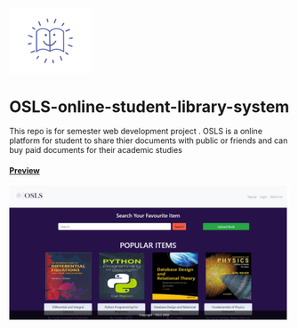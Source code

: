 <img src="/TRANSPARENT/logo.png" width="150">

# OSLS-online-student-library-system
This repo is for semester web development project . OSLS is a online platform for student to share thier documents with public or friends and can buy paid documents for their academic studies
 #### [Preview](https://daniyaniazi.github.io/OSLS-online-student-library-system/)

<img src="/images/Home-page.png" >
